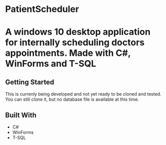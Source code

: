 # PatientScheduler

# A windows 10 desktop application for internally scheduling doctors appointments. Made with C#, WinForms and T-SQL

## Getting Started

This is currenly being developed and not yet ready to be cloned and tested. You can still clone it, but no database file is available at this time.


## Built With

- C#
- WinForms
- T-SQL


